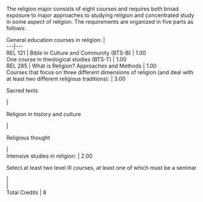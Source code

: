 The religion major consists of eight courses and requires both broad exposure
to major approaches to studying religion and concentrated study in some aspect
of religion. The requirements are organized in five parts as follows:

General education courses in religion:  |  
---|---  
REL 121  |  Bible in Culture and Community (BTS-B)  |  1.00  
One course in theological studies (BTS-T)  |  1.00  
REL 285  |  What is Religion? Approaches and Methods  |  1.00  
Courses that focus on three different dimensions of religion (and deal with at
least two different religious traditions):  |  3.00  
  
Sacred texts

|  
  
Religion in history and culture

|  
  
Religious thought

|  
Intensive studies in religion:  |  2.00  
  
Select at least two level III courses, at least one of which must be a seminar

|  
|  
Total Credits  |  8

